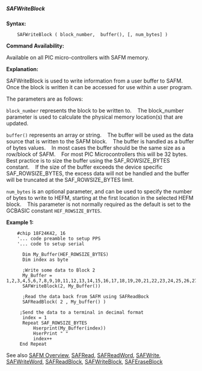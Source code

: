 <div class="section">

<div class="titlepage">

<div>

<div>

##### <span id="safwriteblock"></span>SAFWriteBlock

</div>

</div>

</div>

<span class="strong">**Syntax:**</span>

``` screen
    SAFWriteBlock ( block_number,  buffer(), [, num_bytes] )
```

<span class="strong">**Command Availability:**</span>

Available on all PIC micro-controllers with SAFM memory.

<span class="strong">**Explanation:**</span>  
  
SAFWriteBlock is used to write information from a user buffer to
SAFM.    Once the block is written it can be accessed for use within a
user program.  
  
The parameters are as follows:  
  
`block_number` represents the block to be written to.    The
block\_number parameter is used to calculate the physical memory
location(s) that are updated.  
  
`buffer()` represents an array or string.    The buffer will be used as
the data source that is written to the SAFM block.    The buffer is
handled as a buffer of bytes values.    In most cases the buffer should
be the same size as a row/block of SAFM.    For most PIC
Microcontrollers this will be 32 bytes.    Best practice is to size the
buffer using the SAF\_ROWSIZE\_BYTES constant.    If the size of the
buffer exceeds the device specific SAF\_ROWSIZE\_BYTES, the excess data
will not be handled and the buffer will be truncated at the
SAF\_ROWSIZE\_BYTES limit.     
  
`num_bytes` is an optional parameter, and can be used to specify the
number of bytes to write to HEFM, starting at the first location in the
selected HEFM block.    This parameter is not normally required as the
default is set to the GCBASIC constant `HEF_ROWSIZE_BYTES`.  
  
<span class="strong">**Example 1:**</span>

``` screen
    #chip 18F24K42, 16
    '... code preamble to setup PPS
    '... code to setup serial

      Dim My_Buffer(HEF_ROWSIZE_BYTES)
      Dim index as byte

      ;Write some data to Block 2
      My_Buffer = 1,2,3,4,5,6,7,8,9,10,11,12,13,14,15,16,17,18,19,20,21,22,23,24,25,26,27,28,29,30,31,32
      SAFWriteBlock(2, My_Buffer())

      ;Read the data back from SAFM using SAFReadBock
      SAFReadBlock( 2 , My_buffer() )

     ;Send the data to a terminal in decimal format
      index = 1
      Repeat SAF_ROWSIZE_BYTES
          Hserprint(My_Buffer(index))
          HserPrint " "
          index++
     End Repeat
```

  
  
See also
<a href="safm_overview" class="link" title="SAFM Overview">SAFM Overview</a>,
<a href="safread" class="link" title="SAFRead">SAFRead</a>,
<a href="safreadword" class="link" title="SAFReadWord">SAFReadWord</a>,
<a href="safwrite" class="link" title="SAFWrite">SAFWrite</a>,
<a href="safwriteword" class="link" title="SAFWriteWord">SAFWriteWord</a>,
<a href="safreadblock" class="link" title="SAFReadBlock">SAFReadBlock</a>,
<a href="safwriteblock" class="link" title="SAFWriteBlock">SAFWriteBlock</a>,
<a href="saferaseblock" class="link" title="SAFEraseBlock">SAFEraseBlock</a>

</div>
